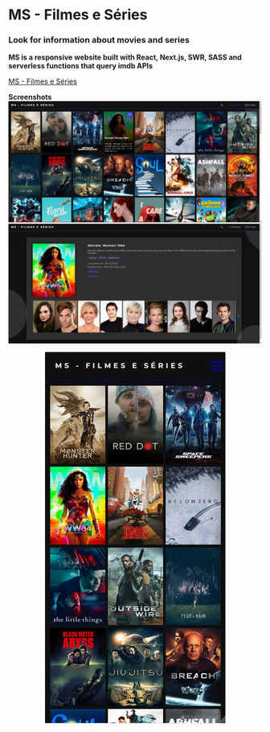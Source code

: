 # MS - Filmes e Séries

### Look for information about movies and series

**MS is a responsive website built with React, Next.js, SWR, SASS and serverless functions that query imdb APIs**

[MS - Filmes e Séries](https://ms-movies.vercel.app/)

****Screenshots****
![](/screenshots/ms1.png?w=512)
![](/screenshots/ms2.png?w=512)
<div style="text-align:center"><img src="/screenshots/ms3.png?w=360"/></div>
